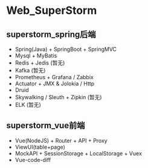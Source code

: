 # Web_SuperStorm

## superstorm_spring后端
- Spring(Java) + SpringBoot + SpringMVC
- Mysql + MyBatis
- Redis + Jedis (暂无)
- Kafka (暂无)
- Prometheus + Grafana / Zabbix
- Actuator + JMX & Jolokia / Http
- Druid
- Skywalking / Sleuth + Zipkin (暂无)
- ELK (暂无)

## superstorm_vue前端
- Vue(NodeJS) + Router + API + Proxy
- ViewUI(table+page)
- MockAPI + SessionStorage + LocalStorage + Vuex
- Vue-code-diff
